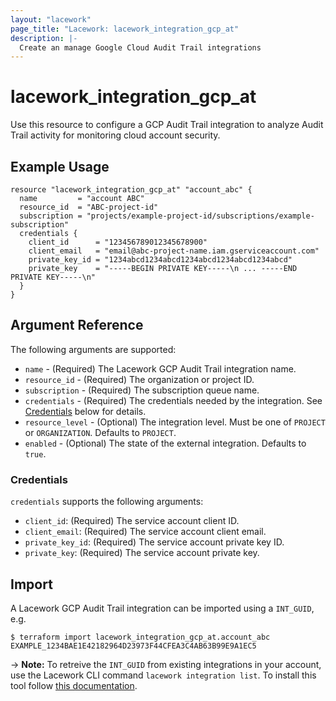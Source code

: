 ```yaml
---
layout: "lacework"
page_title: "Lacework: lacework_integration_gcp_at"
description: |-
  Create an manage Google Cloud Audit Trail integrations
---
```


# lacework\_integration\_gcp\_at

Use this resource to configure a GCP Audit Trail integration to analyze Audit Trail
activity for monitoring cloud account security.

## Example Usage

```hcl
resource "lacework_integration_gcp_at" "account_abc" {
  name         = "account ABC"
  resource_id  = "ABC-project-id"
  subscription = "projects/example-project-id/subscriptions/example-subscription"
  credentials {
    client_id      = "123456789012345678900"
    client_email   = "email@abc-project-name.iam.gserviceaccount.com"
    private_key_id = "1234abcd1234abcd1234abcd1234abcd1234abcd"
    private_key    = "-----BEGIN PRIVATE KEY-----\n ... -----END PRIVATE KEY-----\n"
  }
}
```

## Argument Reference

The following arguments are supported:

* `name` - (Required) The Lacework GCP Audit Trail integration name.
* `resource_id` - (Required) The organization or project ID.
* `subscription` - (Required) The subscription queue name.
* `credentials` - (Required) The credentials needed by the integration. See [Credentials](#credentials) below for details.
* `resource_level` - (Optional) The integration level. Must be one of `PROJECT` or `ORGANIZATION`. Defaults to `PROJECT`.
* `enabled` - (Optional) The state of the external integration. Defaults to `true`.

### Credentials

`credentials` supports the following arguments:

* `client_id`: (Required) The service account client ID.
* `client_email`: (Required) The service account client email.
* `private_key_id`: (Required) The service account private key ID.
* `private_key`: (Required) The service account private key.

## Import

A Lacework GCP Audit Trail integration can be imported using a `INT_GUID`, e.g.

```
$ terraform import lacework_integration_gcp_at.account_abc EXAMPLE_1234BAE1E42182964D23973F44CFEA3C4AB63B99E9A1EC5
```
-> **Note:** To retreive the `INT_GUID` from existing integrations in your account, use the
	Lacework CLI command `lacework integration list`. To install this tool follow
	[this documentation](https://github.com/lacework/go-sdk/blob/master/cli/README.md).

